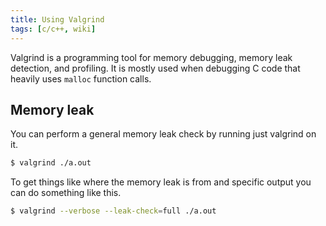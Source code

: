 ```yaml
---
title: Using Valgrind
tags: [c/c++, wiki]
---
```

Valgrind is a programming tool for memory debugging, memory leak detection, and profiling. It is mostly used when debugging C code that heavily uses `malloc` function calls.

## Memory leak

You can perform a general memory leak check by running just valgrind on it.

```bash
$ valgrind ./a.out
```

To get things like where the memory leak is from and specific output you can do something like this.

```bash
$ valgrind --verbose --leak-check=full ./a.out
```
